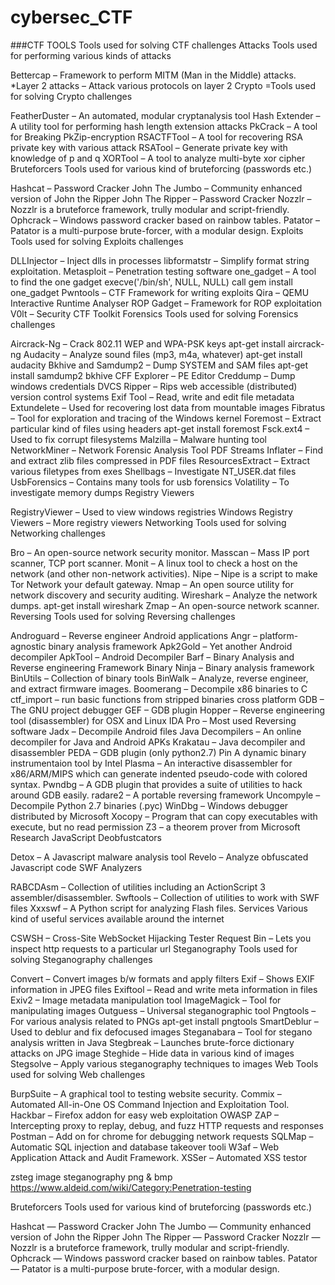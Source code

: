 # cybersec_CTF

###CTF TOOLS
Tools used for solving CTF challenges
Attacks
Tools used for performing various kinds of attacks

Bettercap – Framework to perform MITM (Man in the Middle) attacks.
*Layer 2 attacks – Attack various protocols on layer 2
Crypto
=Tools used for solving Crypto challenges

FeatherDuster – An automated, modular cryptanalysis tool
Hash Extender – A utility tool for performing hash length extension attacks
PkCrack – A tool for Breaking PkZip-encryption
RSACTFTool – A tool for recovering RSA private key with various attack
RSATool – Generate private key with knowledge of p and q
XORTool – A tool to analyze multi-byte xor cipher
Bruteforcers
Tools used for various kind of bruteforcing (passwords etc.)

Hashcat – Password Cracker
John The Jumbo – Community enhanced version of John the Ripper
John The Ripper – Password Cracker
Nozzlr – Nozzlr is a bruteforce framework, trully modular and script-friendly.
Ophcrack – Windows password cracker based on rainbow tables.
Patator – Patator is a multi-purpose brute-forcer, with a modular design.
Exploits
Tools used for solving Exploits challenges

DLLInjector – Inject dlls in processes
libformatstr – Simplify format string exploitation.
Metasploit – Penetration testing software
one_gadget – A tool to find the one gadget execve('/bin/sh', NULL, NULL) call
gem install one_gadget
Pwntools – CTF Framework for writing exploits
Qira – QEMU Interactive Runtime Analyser
ROP Gadget – Framework for ROP exploitation
V0lt – Security CTF Toolkit
Forensics
Tools used for solving Forensics challenges

Aircrack-Ng – Crack 802.11 WEP and WPA-PSK keys
apt-get install aircrack-ng
Audacity – Analyze sound files (mp3, m4a, whatever)
apt-get install audacity
Bkhive and Samdump2 – Dump SYSTEM and SAM files
apt-get install samdump2 bkhive
CFF Explorer – PE Editor
Creddump – Dump windows credentials
DVCS Ripper – Rips web accessible (distributed) version control systems
Exif Tool – Read, write and edit file metadata
Extundelete – Used for recovering lost data from mountable images
Fibratus – Tool for exploration and tracing of the Windows kernel
Foremost – Extract particular kind of files using headers
apt-get install foremost
Fsck.ext4 – Used to fix corrupt filesystems
Malzilla – Malware hunting tool
NetworkMiner – Network Forensic Analysis Tool
PDF Streams Inflater – Find and extract zlib files compressed in PDF files
ResourcesExtract – Extract various filetypes from exes
Shellbags – Investigate NT_USER.dat files
UsbForensics – Contains many tools for usb forensics
Volatility – To investigate memory dumps
Registry Viewers

RegistryViewer – Used to view windows registries
Windows Registry Viewers – More registry viewers
Networking
Tools used for solving Networking challenges

Bro – An open-source network security monitor.
Masscan – Mass IP port scanner, TCP port scanner.
Monit – A linux tool to check a host on the network (and other non-network activities).
Nipe – Nipe is a script to make Tor Network your default gateway.
Nmap – An open source utility for network discovery and security auditing.
Wireshark – Analyze the network dumps.
apt-get install wireshark
Zmap – An open-source network scanner.
Reversing
Tools used for solving Reversing challenges

Androguard – Reverse engineer Android applications
Angr – platform-agnostic binary analysis framework
Apk2Gold – Yet another Android decompiler
ApkTool – Android Decompiler
Barf – Binary Analysis and Reverse engineering Framework
Binary Ninja – Binary analysis framework
BinUtils – Collection of binary tools
BinWalk – Analyze, reverse engineer, and extract firmware images.
Boomerang – Decompile x86 binaries to C
ctf_import – run basic functions from stripped binaries cross platform
GDB – The GNU project debugger
GEF – GDB plugin
Hopper – Reverse engineering tool (disassembler) for OSX and Linux
IDA Pro – Most used Reversing software
Jadx – Decompile Android files
Java Decompilers – An online decompiler for Java and Android APKs
Krakatau – Java decompiler and disassembler
PEDA – GDB plugin (only python2.7)
Pin A dynamic binary instrumentaion tool by Intel
Plasma – An interactive disassembler for x86/ARM/MIPS which can generate indented pseudo-code with colored syntax.
Pwndbg – A GDB plugin that provides a suite of utilities to hack around GDB easily.
radare2 – A portable reversing framework
Uncompyle – Decompile Python 2.7 binaries (.pyc)
WinDbg – Windows debugger distributed by Microsoft
Xocopy – Program that can copy executables with execute, but no read permission
Z3 – a theorem prover from Microsoft Research
JavaScript Deobfustcators

Detox – A Javascript malware analysis tool
Revelo – Analyze obfuscated Javascript code
SWF Analyzers

RABCDAsm – Collection of utilities including an ActionScript 3 assembler/disassembler.
Swftools – Collection of utilities to work with SWF files
Xxxswf – A Python script for analyzing Flash files.
Services
Various kind of useful services available around the internet

CSWSH – Cross-Site WebSocket Hijacking Tester
Request Bin – Lets you inspect http requests to a particular url
Steganography
Tools used for solving Steganography challenges

Convert – Convert images b/w formats and apply filters
Exif – Shows EXIF information in JPEG files
Exiftool – Read and write meta information in files
Exiv2 – Image metadata manipulation tool
ImageMagick – Tool for manipulating images
Outguess – Universal steganographic tool
Pngtools – For various analysis related to PNGs
apt-get install pngtools
SmartDeblur – Used to deblur and fix defocused images
Steganabara – Tool for stegano analysis written in Java
Stegbreak – Launches brute-force dictionary attacks on JPG image
Steghide – Hide data in various kind of images
Stegsolve – Apply various steganography techniques to images
Web
Tools used for solving Web challenges

BurpSuite – A graphical tool to testing website security.
Commix – Automated All-in-One OS Command Injection and Exploitation Tool.
Hackbar – Firefox addon for easy web exploitation
OWASP ZAP – Intercepting proxy to replay, debug, and fuzz HTTP requests and responses
Postman – Add on for chrome for debugging network requests
SQLMap – Automatic SQL injection and database takeover tooli
W3af – Web Application Attack and Audit Framework.
XSSer – Automated XSS testor

zsteg image steganography png & bmp
https://www.aldeid.com/wiki/Category:Penetration-testing

Bruteforcers
Tools used for various kind of bruteforcing (passwords etc.)

Hashcat — Password Cracker
John The Jumbo — Community enhanced version of John the Ripper
John The Ripper — Password Cracker
Nozzlr — Nozzlr is a bruteforce framework, trully modular and script-friendly.
Ophcrack — Windows password cracker based on rainbow tables.
Patator — Patator is a multi-purpose brute-forcer, with a modular design.


